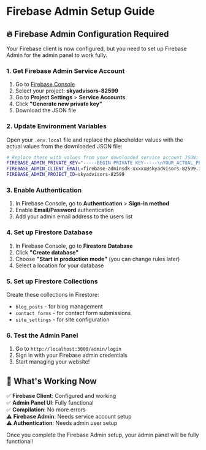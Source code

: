 # Firebase Admin Setup Guide

## 🔥 Firebase Admin Configuration Required

Your Firebase client is now configured, but you need to set up Firebase Admin for the admin panel to work fully.

### 1. Get Firebase Admin Service Account

1. Go to [Firebase Console](https://console.firebase.google.com/)
2. Select your project: **skyadvisors-82599**
3. Go to **Project Settings** > **Service Accounts**
4. Click **"Generate new private key"**
5. Download the JSON file

### 2. Update Environment Variables

Open your `.env.local` file and replace the placeholder values with the actual values from the downloaded JSON file:

```bash
# Replace these with values from your downloaded service account JSON:
FIREBASE_ADMIN_PRIVATE_KEY="-----BEGIN PRIVATE KEY-----\nYOUR_ACTUAL_PRIVATE_KEY_HERE\n-----END PRIVATE KEY-----\n"
FIREBASE_ADMIN_CLIENT_EMAIL=firebase-adminsdk-xxxxx@skyadvisors-82599.iam.gserviceaccount.com
FIREBASE_ADMIN_PROJECT_ID=skyadvisors-82599
```

### 3. Enable Authentication

1. In Firebase Console, go to **Authentication** > **Sign-in method**
2. Enable **Email/Password** authentication
3. Add your admin email address to the users list

### 4. Set up Firestore Database

1. In Firebase Console, go to **Firestore Database**
2. Click **"Create database"**
3. Choose **"Start in production mode"** (you can change rules later)
4. Select a location for your database

### 5. Set up Firestore Collections

Create these collections in Firestore:
- `blog_posts` - for blog management
- `contact_forms` - for contact form submissions  
- `site_settings` - for site configuration

### 6. Test the Admin Panel

1. Go to `http://localhost:3000/admin/login`
2. Sign in with your Firebase admin credentials
3. Start managing your website!

## 🎯 What's Working Now

✅ **Firebase Client**: Configured and working  
✅ **Admin Panel UI**: Fully functional  
✅ **Compilation**: No more errors  
⚠️ **Firebase Admin**: Needs service account setup  
⚠️ **Authentication**: Needs admin user setup  

Once you complete the Firebase Admin setup, your admin panel will be fully functional!
